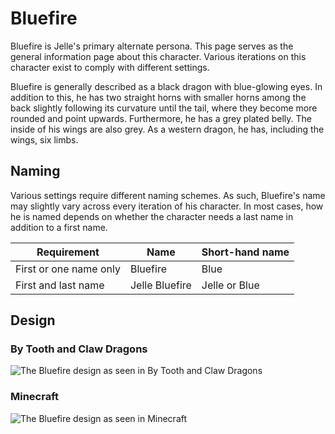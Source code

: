 # Bluefire
Bluefire is Jelle's primary alternate persona. This page serves as the general information page about this character. Various iterations on this character exist to comply with different settings.

Bluefire is generally described as a black dragon with blue-glowing eyes. In addition to this, he has two straight horns with smaller horns among the back slightly following its curvature until the tail, where they become more rounded and point upwards. Furthermore, he has a grey plated belly. The inside of his wings are also grey. As a western dragon, he has, including the wings, six limbs.

## Naming
Various settings require different naming schemes. As such, Bluefire's name may slightly vary across every iteration of his character. In most cases, how he is named depends on whether the character needs a last name in addition to a first name.

Requirement | Name | Short-hand name
--- | --- | ---
First or one name only | Bluefire | Blue
First and last name | Jelle Bluefire | Jelle or Blue

## Design
### By Tooth and Claw Dragons
![The Bluefire design as seen in By Tooth and Claw Dragons](https://i.imgur.com/A4VIj6E.jpg)
### Minecraft
![The Bluefire design as seen in Minecraft](https://i.imgur.com/8ukqYzv.png)
